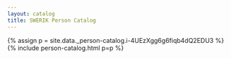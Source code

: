 ```yaml
---
layout: catalog
title: SWERIK Person Catalog
---
```

{% assign p = site.data._person-catalog.i-4UEzXgg6g6fiqb4dQ2EDU3 %}
{% include person-catalog.html p=p %}

